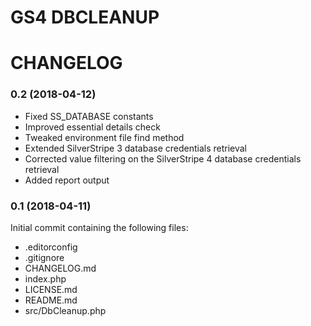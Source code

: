 GS4 DBCLEANUP
=============

# CHANGELOG

### 0.2 (2018-04-12)
* Fixed SS_DATABASE constants
* Improved essential details check
* Tweaked environment file find method
* Extended SilverStripe 3 database credentials retrieval
* Corrected value filtering on the SilverStripe 4 database credentials retrieval
* Added report output


### 0.1 (2018-04-11)
Initial commit containing the following files:
* .editorconfig
* .gitignore
* CHANGELOG.md
* index.php
* LICENSE.md
* README.md
* src/DbCleanup.php